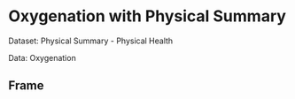 # Oxygenation with Physical Summary

Dataset: Physical Summary - Physical Health

Data: Oxygenation

## Frame

```Json

```